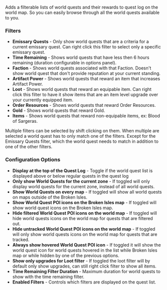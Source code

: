 Adds a filterable lists of world quests and their rewards to quest log on the world map. So you can easily browse through all the world quests available to you.

### Filters

* __Emissary Quests__ - Only show world quests that are a criteria for a current emissary quest. Can right click this filter to select only a specific emissary quest.
* __Time Remaining__ - Shows world quests that have less then 6 hours remaining (duration configurable in options panel).
* __Faction__ - Shows world quests associated with that Faction. Doesn't show world quest that don't provide reputation at your current standing.
* __Artifact Power__ - Shows world quests that reward an item that increases Artifact Power.
* __Loot__ - Shows world quests that reward an equipable item. Can right click this filter to have it show items that are an item level upgrade over your currently equipped item.
* __Order Resources__ - Shows world quests that reward Order Resources.
* __Gold__ - Shows world quests that reward Gold.
* __Items__ - Shows world quests that reward non-equipable items, ex: Blood of Sargeras.

Multiple filters can be selected by shift clicking on them. When multiple are selected a world quest has to only match one of the filters. Except for the Emissary Quests filter, which the world quest needs to match in addition to one of the other filters.

### Configuration Options

* __Display at the top of the Quest Log__ - Toggle if the world quest list is displayed above or below regular quests in the quest log
* __Only show World Quests for the current zone__ - If toggled will only display world quests for the current zone, instead of all world quests.
* __Show World Quests on every map__ - If toggled will show all world quests on maps outside of the Broken Isles.
* __Show World Quest POI icons on the Broken Isles map__ - If toggled will show world quest icons on the Broken Isles map.
* __Hide filtered World Quest POI icons on the world map__ - If toggled will hide world quests icons on the world map for quests that are filtered out.
* __Hide untracked World Quest POI icons on the world map__ - If toggled will only show world quests icons on the world map for quests that are tracked.
* __Always show hovered World Quest POI icon__ - If toggled it will show the world quest icon for world quests hovered in the list while Broken Isles map or while hidden by one of the previous options.
* __Show only upgrades for Loot filter__ - If toggled the loot filter will by default only show upgrades, can still right click filter to show all items.
* __Time Remaining Filter Duration__ - Maximum duration for world quests to show with the time remaining filter.
* __Enabled Filters__ - Controls which filters are displayed on the quest list.

